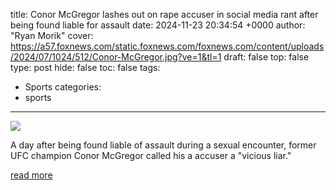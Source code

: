 title: Conor McGregor lashes out on rape accuser in social media rant after being found liable for assault
date: 2024-11-23 20:34:54 +0000
author: "Ryan Morik"
cover: https://a57.foxnews.com/static.foxnews.com/foxnews.com/content/uploads/2024/07/1024/512/Conor-McGregor.jpg?ve=1&tl=1
draft: false
top: false
type: post
hide: false
toc: false
tags:
  - Sports
categories:
  - sports
---

![](https://a57.foxnews.com/static.foxnews.com/foxnews.com/content/uploads/2024/07/1024/512/Conor-McGregor.jpg?ve=1&tl=1)

A day after being found liable of assault during a sexual encounter, former UFC champion Conor McGregor called his a accuser a "vicious liar."

[read more](https://www.foxnews.com/sports/conor-mcgregor-lashes-out-rape-accuser-social-media-rant-after-being-found-liable-assault)
